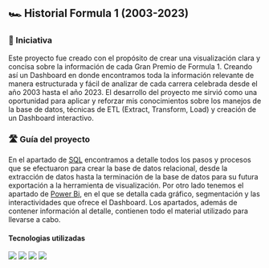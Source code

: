 ## :racing_car: Historial Formula 1 (2003-2023)
### :brain: Iniciativa
Este proyecto fue creado con el propósito de crear una visualización clara y concisa sobre la información de cada Gran Premio de Formula 1. Creando así un Dashboard en donde encontramos toda la información relevante de manera estructurada y fácil de analizar de cada carrera celebrada desde el año 2003 hasta el año 2023.
El desarrollo del proyecto me sirvió como una oportunidad para aplicar y reforzar mis conocimientos sobre los manejos de la base de datos, técnicas de ETL (Extract, Transform, Load) y creación de un Dashboard interactivo.
###  :motorway: Guía del proyecto
En el apartado de [SQL](SQL/) encontramos a detalle todos los pasos y procesos que se efectuaron para crear la base de datos relacional, desde la extracción de datos hasta la terminación de la base de datos para su futura exportación a la herramienta de visualización.
Por otro lado tenemos el apartado de [Power Bi](Power%20Bi/), en el que se detalla cada gráfico, segmentación y las interactividades que ofrece el Dashboard.
Los apartados, además de contener información al detalle, contienen todo el material utilizado para llevarse a cabo. 
#### Tecnologias utilizadas
![](https://img.shields.io/badge/Microsoft_SQL_Server-CC2927?style=for-the-badge&logo=microsoft-sql-server&logoColor=white) ![](https://img.shields.io/badge/power_bi-F2C811?style=for-the-badge&logo=powerbi&logoColor=black) ![](https://img.shields.io/badge/Microsoft_Excel-217346?style=for-the-badge&logo=microsoft-excel&logoColor=white) ![](https://img.shields.io/badge/Microsoft_PowerPoint-B7472A?style=for-the-badge&logo=microsoft-powerpoint&logoColor=white)
